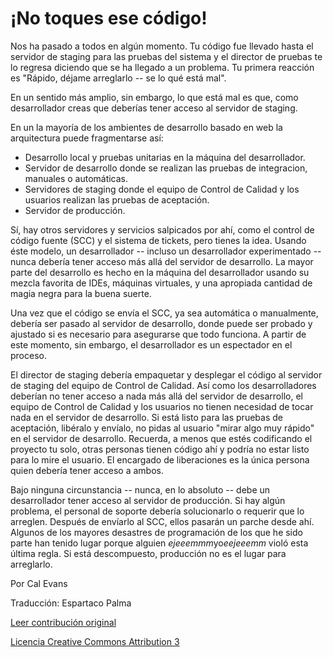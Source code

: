 ¡No toques ese código!
===

Nos ha pasado a todos en algún momento. Tu código fue llevado hasta el servidor de staging para las pruebas del sistema y el director de pruebas te lo regresa diciendo que se ha llegado a un problema. Tu primera reacción es "Rápido, déjame arreglarlo -- se lo qué está mal".

En un sentido más amplio, sin embargo, lo que está mal es que, como desarrollador creas que deberías tener acceso al servidor de staging.

En un la mayoría de los ambientes de desarrollo basado en web la arquitectura puede fragmentarse así:

+ Desarrollo local y pruebas unitarias en la máquina del desarrollador.
+ Servidor de desarrollo donde se realizan las pruebas de integracion, manuales o automáticas.
+ Servidores de staging donde el equipo de Control de Calidad y los usuarios realizan las pruebas de aceptación.
+ Servidor de producción.

Sí, hay otros servidores y servicios salpicados por ahí, como el control de código fuente (SCC) y el sistema de tickets, pero tienes la idea. Usando éste modelo, un desarrollador -- incluso un desarrollador experimentado -- nunca debería tener acceso más allá del servidor de desarrollo. La mayor parte del desarrollo es hecho en la máquina del desarrollador usando su mezcla favorita de IDEs, máquinas virtuales, y una apropiada cantidad de magia negra para la buena suerte.

Una vez que el código se envía el SCC, ya sea automática o manualmente, debería ser pasado al servidor de desarrollo, donde puede ser probado y ajustado si es necesario para asegurarse que todo funciona. A partir de este momento, sin embargo, el desarrollador es un espectador en el proceso.

El director de staging debería empaquetar y desplegar el código al servidor de staging del equipo de Control de Calidad. Así como los desarrolladores deberían no tener acceso a nada más allá del servidor de desarrollo, el equipo de Control de Calidad y los usuarios no tienen necesidad de tocar nada en el servidor de desarrollo. Si está listo para las pruebas de aceptación, libéralo y envíalo, no pidas al usuario "mirar algo muy rápido" en el servidor de desarrollo. Recuerda, a menos que estés codificando el proyecto tu solo, otras personas tienen código ahí y podría no estar listo para lo mire el usuario. El encargado de liberaciones es la única persona quien debería tener acceso a ambos.

Bajo ninguna circunstancia -- nunca, en lo absoluto -- debe un desarrollador tener acceso al servidor de producción. Si hay algún problema, el personal de soporte debería solucionarlo o requerir que lo arreglen. Después de envíarlo al SCC, ellos pasarán un parche desde ahí. Algunos de los mayores desastres de programación de los que he sido parte han tenido lugar porque alguien *ejeeemmm*yo*eejeeemm* violó esta última regla. Si está descompuesto, producción no es el lugar para arreglarlo.

Por Cal Evans 

Traducción: Espartaco Palma

[Leer contribución original](http://programmer.97things.oreilly.com/wiki/index.php/Don%27t_Touch_that_Code!)

[Licencia Creative Commons Attribution 3](http://creativecommons.org/licenses/by/3.0/us/deed.es)